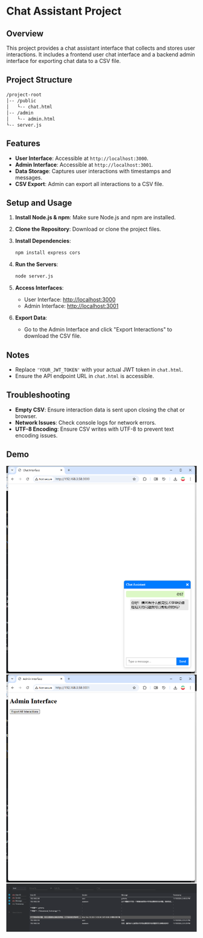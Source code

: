# Chat Assistant Project

## Overview

This project provides a chat assistant interface that collects and stores user interactions. It includes a frontend user chat interface and a backend admin interface for exporting chat data to a CSV file.

## Project Structure

```
/project-root
│-- /public
│   └-- chat.html
│-- /admin
│   └-- admin.html
└-- server.js
```

## Features

- **User Interface**: Accessible at `http://localhost:3000`.
- **Admin Interface**: Accessible at `http://localhost:3001`.
- **Data Storage**: Captures user interactions with timestamps and messages.
- **CSV Export**: Admin can export all interactions to a CSV file.

## Setup and Usage

1. **Install Node.js & npm**: Make sure Node.js and npm are installed.

2. **Clone the Repository**: Download or clone the project files.

3. **Install Dependencies**:
   ```bash
   npm install express cors
   ```

4. **Run the Servers**:
   ```bash
   node server.js
   ```

5. **Access Interfaces**:
   - User Interface: [http://localhost:3000](http://localhost:3000)
   - Admin Interface: [http://localhost:3001](http://localhost:3001)

6. **Export Data**:
   - Go to the Admin Interface and click "Export Interactions" to download the CSV file.

## Notes

- Replace `'YOUR_JWT_TOKEN'` with your actual JWT token in `chat.html`.
- Ensure the API endpoint URL in `chat.html` is accessible.

## Troubleshooting

- **Empty CSV**: Ensure interaction data is sent upon closing the chat or browser.
- **Network Issues**: Check console logs for network errors.
- **UTF-8 Encoding**: Ensure CSV writes with UTF-8 to prevent text encoding issues.


## Demo

![alt text](/assets/image-1.png)
![alt text](/assets/image-2.png)
![alt text](/assets/image.png)
